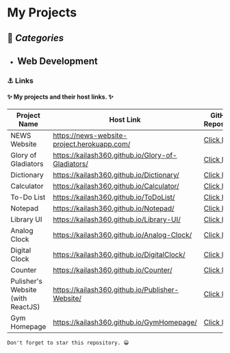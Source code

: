 # My Projects
## 🧱 _Categories_

- ## **Web Development** 

### ⚓ Links

#### ✨ My projects and their host links. ✨
| Project Name | Host Link | GitHub Repository |
| ------ | ------ | -------- | 
| NEWS Website | https://news-website-project.herokuapp.com/ | [Click Here](https://github.com/kailash360/news) |
| Glory of Gladiators | https://kailash360.github.io/Glory-of-Gladiators/ | [Click Here](https://github.com/kailash360/Glory-of-Gladiators) |
|Dictionary| https://kailash360.github.io/Dictionary/ | [Click Here](https://github.com/kailash360/Dictionary) |
| Calculator | https://kailash360.github.io/Calculator/ | [Click Here](https://github.com/kailash360/Calculator) | 
|To-Do List    | https://kailash360.github.io/ToDoList/     | [Click Here](https://github.com/kailash360/ToDoList) |
| Notepad      | https://kailash360.github.io/Notepad/      | [Click Here](https://github.com/kailash360/Notepad) |
| Library UI   | https://kailash360.github.io/Library-UI/ | [Click Here](https://github.com/kailash360/Library-UI) |
| Analog Clock | https://kailash360.github.io/Analog-Clock/ | [Click Here](https://github.com/kailash360/Analog-Clock) |
|Digital Clock | https://kailash360.github.io/DigitalClock/ | [Click Here](https://github.com/kailash360/DigitalClock) |
|Counter       | https://kailash360.github.io/Counter/ | [Click Here](https://github.com/kailash360/Counter) |
| Pulisher's Website <br> (with ReactJS) | https://kailash360.github.io/Publisher-Website/ | [Click Here](https://github.com/kailash360/Publisher-Website) |
| Gym Homepage | https://kailash360.github.io/GymHomepage/  | [Click Here](https://github.com/kailash360/GymHomepage) |

```
Don't forget to star this repository. 😀
```


